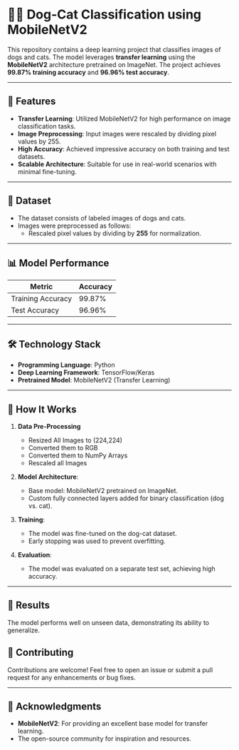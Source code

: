 # 🐶🐱 Dog-Cat Classification using MobileNetV2

This repository contains a deep learning project that classifies images of dogs and cats. The model leverages **transfer learning** using the **MobileNetV2** architecture pretrained on ImageNet. The project achieves **99.87% training accuracy** and **96.96% test accuracy**.

---

## 🚀 Features

- **Transfer Learning**: Utilized MobileNetV2 for high performance on image classification tasks.
- **Image Preprocessing**: Input images were rescaled by dividing pixel values by 255.
- **High Accuracy**: Achieved impressive accuracy on both training and test datasets.
- **Scalable Architecture**: Suitable for use in real-world scenarios with minimal fine-tuning.

---

## 💂️ Dataset

- The dataset consists of labeled images of dogs and cats.
- Images were preprocessed as follows:
  - Rescaled pixel values by dividing by **255** for normalization.

---

## 📊 Model Performance

| **Metric**        | **Accuracy** |
|--------------------|--------------|
| Training Accuracy  | 99.87%       |
| Test Accuracy      | 96.96%       |

---

## 🛠️ Technology Stack

- **Programming Language**: Python
- **Deep Learning Framework**: TensorFlow/Keras
- **Pretrained Model**: MobileNetV2 (Transfer Learning)

---

## 📖 How It Works

1. **Data Pre-Processing** 
    - Resized All Images to (224,224)  
    - Converted them to RGB  
    - Converted them to NumPy Arrays  
    - Rescaled all Images 

2. **Model Architecture**:
   - Base model: MobileNetV2 pretrained on ImageNet.
   - Custom fully connected layers added for binary classification (dog vs. cat).

3. **Training**:
   - The model was fine-tuned on the dog-cat dataset.
   - Early stopping was used to prevent overfitting.

4. **Evaluation**:
   - The model was evaluated on a separate test set, achieving high accuracy.
  
---

## 🎯 Results

The model performs well on unseen data, demonstrating its ability to generalize.

## 🤝 Contributing

Contributions are welcome! Feel free to open an issue or submit a pull request for any enhancements or bug fixes.

---

## 🌟 Acknowledgments

- **MobileNetV2**: For providing an excellent base model for transfer learning.
- The open-source community for inspiration and resources.
